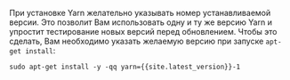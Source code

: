 При установке Yarn желательно указывать номер устанавливаемой версии. Это позволит Вам использовать одну и ту же версию Yarn и упростит тестирование новых версий перед обновлением. Чтобы это сделать, Вам необходимо указать желаемую версию при запуске `apt-get install`:

    sudo apt-get install -y -qq yarn={{site.latest_version}}-1